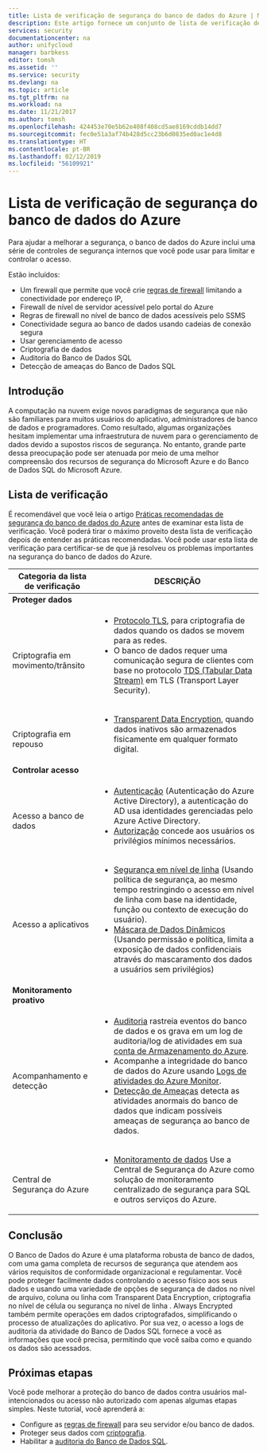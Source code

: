```yaml
---
title: Lista de verificação de segurança do banco de dados do Azure | Microsoft Docs
description: Este artigo fornece um conjunto de lista de verificação de segurança do banco de dados do Azure.
services: security
documentationcenter: na
author: unifycloud
manager: barbkess
editor: tomsh
ms.assetid: ''
ms.service: security
ms.devlang: na
ms.topic: article
ms.tgt_pltfrm: na
ms.workload: na
ms.date: 11/21/2017
ms.author: tomsh
ms.openlocfilehash: 424453e70e5b62e408f408cd5ae8169cddb14dd7
ms.sourcegitcommit: fec0e51a3af74b428d5cc23b6d0835ed0ac1e4d8
ms.translationtype: HT
ms.contentlocale: pt-BR
ms.lasthandoff: 02/12/2019
ms.locfileid: "56109921"
---
```

# <a name="azure-database-security-checklist"></a>Lista de verificação de segurança do banco de dados do Azure

Para ajudar a melhorar a segurança, o banco de dados do Azure inclui uma série de controles de segurança internos que você pode usar para limitar e controlar o acesso.

Estão incluídos:

-   Um firewall que permite que você crie [regras de firewall](https://docs.microsoft.com/azure/sql-database/sql-database-firewall-configure) limitando a conectividade por endereço IP,
-   Firewall de nível de servidor acessível pelo portal do Azure
-   Regras de firewall no nível de banco de dados acessíveis pelo SSMS
-   Conectividade segura ao banco de dados usando cadeias de conexão segura
-   Usar gerenciamento de acesso
-   Criptografia de dados
-   Auditoria do Banco de Dados SQL
-   Detecção de ameaças do Banco de Dados SQL

## <a name="introduction"></a>Introdução
A computação na nuvem exige novos paradigmas de segurança que não são familiares para muitos usuários do aplicativo, administradores de banco de dados e programadores. Como resultado, algumas organizações hesitam implementar uma infraestrutura de nuvem para o gerenciamento de dados devido a supostos riscos de segurança. No entanto, grande parte dessa preocupação pode ser atenuada por meio de uma melhor compreensão dos recursos de segurança do Microsoft Azure e do Banco de Dados SQL do Microsoft Azure.

## <a name="checklist"></a>Lista de verificação
É recomendável que você leia o artigo [Práticas recomendadas de segurança do banco de dados do Azure](https://docs.microsoft.com/azure/security/azure-database-security-best-practices) antes de examinar esta lista de verificação. Você poderá tirar o máximo proveito desta lista de verificação depois de entender as práticas recomendadas. Você pode usar esta lista de verificação para certificar-se de que já resolveu os problemas importantes na segurança do banco de dados do Azure.


|Categoria da lista de verificação| DESCRIÇÃO|
| ------------ | -------- |
|**Proteger dados**||
| <br> Criptografia em movimento/trânsito| <ul><li>[Protocolo TLS](https://docs.microsoft.com/windows-server/security/tls/transport-layer-security-protocol), para criptografia de dados quando os dados se movem para as redes.</li><li>O banco de dados requer uma comunicação segura de clientes com base no protocolo [TDS (Tabular Data Stream)](https://msdn.microsoft.com/library/dd357628.aspx) em TLS (Transport Layer Security).</li></ul> |
|<br>Criptografia em repouso| <ul><li>[Transparent Data Encryption](https://go.microsoft.com/fwlink/?LinkId=526242), quando dados inativos são armazenados fisicamente em qualquer formato digital.</li></ul>|
|**Controlar acesso**||  
|<br> Acesso a banco de dados | <ul><li>[Autenticação](https://docs.microsoft.com/azure/sql-database/sql-database-control-access) (Autenticação do Azure Active Directory), a autenticação do AD usa identidades gerenciadas pelo Azure Active Directory.</li><li>[Autorização](https://docs.microsoft.com/azure/sql-database/sql-database-control-access) concede aos usuários os privilégios mínimos necessários.</li></ul> |
|<br>Acesso a aplicativos| <ul><li>[Segurança em nível de linha](https://msdn.microsoft.com/library/dn765131) (Usando política de segurança, ao mesmo tempo restringindo o acesso em nível de linha com base na identidade, função ou contexto de execução do usuário).</li><li>[Máscara de Dados Dinâmicos](https://docs.microsoft.com/azure/sql-database/sql-database-dynamic-data-masking-get-started) (Usando permissão e política, limita a exposição de dados confidenciais através do mascaramento dos dados a usuários sem privilégios)</li></ul>|
|**Monitoramento proativo**||  
| <br>Acompanhamento e detecção| <ul><li>[Auditoria](https://docs.microsoft.com/azure/sql-database/sql-database-auditing) rastreia eventos do banco de dados e os grava em um log de auditoria/log de atividades em sua [conta de Armazenamento do Azure](https://docs.microsoft.com/azure/storage/storage-create-storage-account).</li><li>Acompanhe a integridade do banco de dados do Azure usando [Logs de atividades do Azure Monitor](https://docs.microsoft.com/azure/monitoring-and-diagnostics/monitoring-overview-activity-logs).</li><li>[Detecção de Ameaças](https://docs.microsoft.com/azure/sql-database/sql-database-threat-detection) detecta as atividades anormais do banco de dados que indicam possíveis ameaças de segurança ao banco de dados. </li></ul> |
|<br>Central de Segurança do Azure| <ul><li>[Monitoramento de dados](https://docs.microsoft.com/azure/security-center/security-center-enable-auditing-on-sql-databases) Use a Central de Segurança do Azure como solução de monitoramento centralizado de segurança para SQL e outros serviços do Azure.</li></ul>|       

## <a name="conclusion"></a>Conclusão
O Banco de Dados do Azure é uma plataforma robusta de banco de dados, com uma gama completa de recursos de segurança que atendem aos vários requisitos de conformidade organizacional e regulamentar. Você pode proteger facilmente dados controlando o acesso físico aos seus dados e usando uma variedade de opções de segurança de dados no nível de arquivo, coluna ou linha com Transparent Data Encryption, criptografia no nível de célula ou segurança no nível de linha . Always Encrypted também permite operações em dados criptografados, simplificando o processo de atualizações do aplicativo. Por sua vez, o acesso a logs de auditoria da atividade do Banco de Dados SQL fornece a você as informações que você precisa, permitindo que você saiba como e quando os dados são acessados.

## <a name="next-steps"></a>Próximas etapas
Você pode melhorar a proteção do banco de dados contra usuários mal-intencionados ou acesso não autorizado com apenas algumas etapas simples. Neste tutorial, você aprenderá a:

- Configure as [regras de firewall](https://docs.microsoft.com/azure/sql-database/sql-database-firewall-configure) para seu servidor e/ou banco de dados.
- Proteger seus dados com [criptografia](https://docs.microsoft.com/sql/relational-databases/security/encryption/sql-server-encryption).
- Habilitar a [auditoria do Banco de Dados SQL](https://docs.microsoft.com/azure/sql-database/sql-database-auditing).

